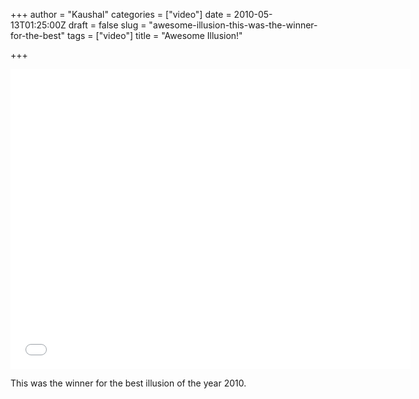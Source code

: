 +++
author = "Kaushal"
categories = ["video"]
date = 2010-05-13T01:25:00Z
draft = false
slug = "awesome-illusion-this-was-the-winner-for-the-best"
tags = ["video"]
title = "Awesome Illusion!"

+++


<iframe width="640" height="480" src="//www.youtube.com/embed/hAXm0dIuyug" frameborder="0" allowfullscreen></iframe>

This was the winner for the best illusion of the year 2010.